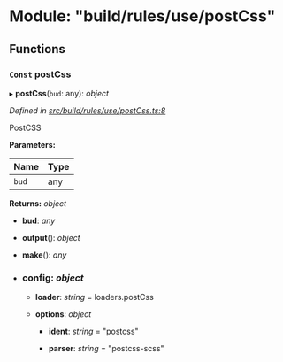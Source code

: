 # Module: "build/rules/use/postCss"

## Functions

### `Const` postCss

▸ **postCss**(`bud`: any): *object*

*Defined in [src/build/rules/use/postCss.ts:8](https://github.com/roots/bud-support/blob/bd00b72/src/build/rules/use/postCss.ts#L8)*

PostCSS

**Parameters:**

Name | Type |
------ | ------ |
`bud` | any |

**Returns:** *object*

* **bud**: *any*

* **output**(): *object*

* **make**(): *any*

* ### **config**: *object*

  * **loader**: *string* = loaders.postCss

  * **options**: *object*

    * **ident**: *string* = "postcss"

    * **parser**: *string* = "postcss-scss"
